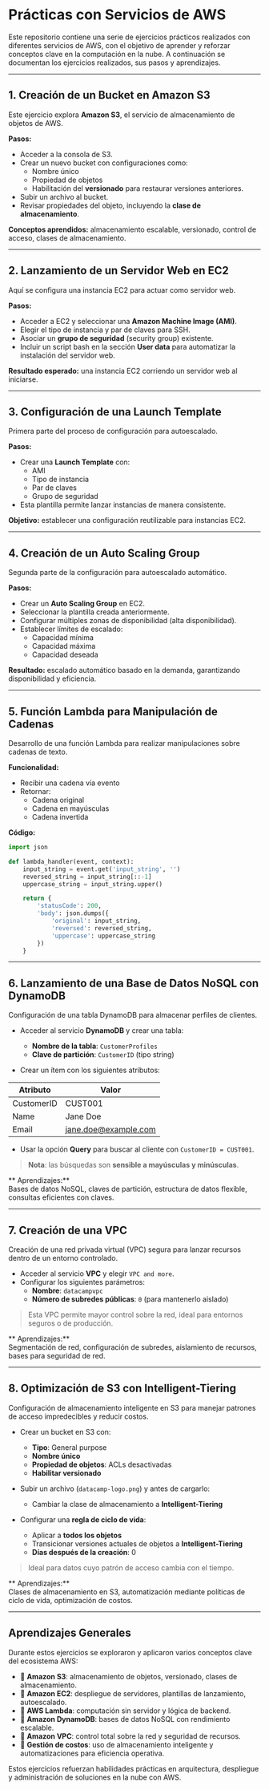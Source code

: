 
# Prácticas con Servicios de AWS

Este repositorio contiene una serie de ejercicios prácticos realizados con diferentes servicios de AWS, con el objetivo de aprender y reforzar conceptos clave en la computación en la nube. A continuación se documentan los ejercicios realizados, sus pasos y aprendizajes.

---

## 1. Creación de un Bucket en Amazon S3

Este ejercicio explora **Amazon S3**, el servicio de almacenamiento de objetos de AWS.

**Pasos:**
- Acceder a la consola de S3.
- Crear un nuevo bucket con configuraciones como:
  - Nombre único
  - Propiedad de objetos
  - Habilitación del **versionado** para restaurar versiones anteriores.
- Subir un archivo al bucket.
- Revisar propiedades del objeto, incluyendo la **clase de almacenamiento**.

**Conceptos aprendidos:** almacenamiento escalable, versionado, control de acceso, clases de almacenamiento.

---

## 2. Lanzamiento de un Servidor Web en EC2

Aquí se configura una instancia EC2 para actuar como servidor web.

**Pasos:**
- Acceder a EC2 y seleccionar una **Amazon Machine Image (AMI)**.
- Elegir el tipo de instancia y par de claves para SSH.
- Asociar un **grupo de seguridad** (security group) existente.
- Incluir un script bash en la sección **User data** para automatizar la instalación del servidor web.

**Resultado esperado:** una instancia EC2 corriendo un servidor web al iniciarse.

---

## 3. Configuración de una Launch Template

Primera parte del proceso de configuración para autoescalado.

**Pasos:**
- Crear una **Launch Template** con:
  - AMI
  - Tipo de instancia
  - Par de claves
  - Grupo de seguridad
- Esta plantilla permite lanzar instancias de manera consistente.

 **Objetivo:** establecer una configuración reutilizable para instancias EC2.

---

## 4. Creación de un Auto Scaling Group

Segunda parte de la configuración para autoescalado automático.

**Pasos:**
- Crear un **Auto Scaling Group** en EC2.
- Seleccionar la plantilla creada anteriormente.
- Configurar múltiples zonas de disponibilidad (alta disponibilidad).
- Establecer límites de escalado:
  - Capacidad mínima
  - Capacidad máxima
  - Capacidad deseada

 **Resultado:** escalado automático basado en la demanda, garantizando disponibilidad y eficiencia.

---

## 5. Función Lambda para Manipulación de Cadenas

Desarrollo de una función Lambda para realizar manipulaciones sobre cadenas de texto.

**Funcionalidad:**
- Recibir una cadena vía evento
- Retornar:
  - Cadena original
  - Cadena en mayúsculas
  - Cadena invertida

**Código:**
```python
import json

def lambda_handler(event, context):
    input_string = event.get('input_string', '')
    reversed_string = input_string[::-1]
    uppercase_string = input_string.upper()

    return {
        'statusCode': 200,
        'body': json.dumps({
            'original': input_string,
            'reversed': reversed_string,
            'uppercase': uppercase_string
        })
    }
```
---

## 6. Lanzamiento de una Base de Datos NoSQL con DynamoDB

Configuración de una tabla DynamoDB para almacenar perfiles de clientes.

- Acceder al servicio **DynamoDB** y crear una tabla:
  - **Nombre de la tabla**: `CustomerProfiles`
  - **Clave de partición**: `CustomerID` (tipo string)

- Crear un ítem con los siguientes atributos:

| Atributo   | Valor                  |
|------------|------------------------|
| CustomerID | CUST001                |
| Name       | Jane Doe               |
| Email      | jane.doe@example.com   |

- Usar la opción **Query** para buscar al cliente con `CustomerID = CUST001`.

> **Nota**: las búsquedas son **sensible a mayúsculas y minúsculas**.

** Aprendizajes:**  
Bases de datos NoSQL, claves de partición, estructura de datos flexible, consultas eficientes con claves.

---

##  7. Creación de una VPC

Creación de una red privada virtual (VPC) segura para lanzar recursos dentro de un entorno controlado.

- Acceder al servicio **VPC** y elegir `VPC and more`.
- Configurar los siguientes parámetros:
  - **Nombre**: `datacampvpc`
  - **Número de subredes públicas**: `0` (para mantenerlo aislado)

> Esta VPC permite mayor control sobre la red, ideal para entornos seguros o de producción.

** Aprendizajes:**  
Segmentación de red, configuración de subredes, aislamiento de recursos, bases para seguridad de red.

---

##  8. Optimización de S3 con Intelligent-Tiering

Configuración de almacenamiento inteligente en S3 para manejar patrones de acceso impredecibles y reducir costos.

- Crear un bucket en S3 con:
  - **Tipo**: General purpose
  - **Nombre único**
  - **Propiedad de objetos**: ACLs desactivadas
  - **Habilitar versionado**

- Subir un archivo (`datacamp-logo.png`) y antes de cargarlo:
  - Cambiar la clase de almacenamiento a **Intelligent-Tiering**

- Configurar una **regla de ciclo de vida**:
  - Aplicar a **todos los objetos**
  - Transicionar versiones actuales de objetos a **Intelligent-Tiering**
  - **Días después de la creación**: 0

>  Ideal para datos cuyo patrón de acceso cambia con el tiempo.

** Aprendizajes:**  
Clases de almacenamiento en S3, automatización mediante políticas de ciclo de vida, optimización de costos.

---

##  Aprendizajes Generales ## 

Durante estos ejercicios se exploraron y aplicaron varios conceptos clave del ecosistema AWS:

- 🔹 **Amazon S3**: almacenamiento de objetos, versionado, clases de almacenamiento.
- 🔹 **Amazon EC2**: despliegue de servidores, plantillas de lanzamiento, autoescalado.
- 🔹 **AWS Lambda**: computación sin servidor y lógica de backend.
- 🔹 **Amazon DynamoDB**: bases de datos NoSQL con rendimiento escalable.
- 🔹 **Amazon VPC**: control total sobre la red y seguridad de recursos.
- 🔹 **Gestión de costos**: uso de almacenamiento inteligente y automatizaciones para eficiencia operativa.

Estos ejercicios refuerzan habilidades prácticas en arquitectura, despliegue y administración de soluciones en la nube con AWS.
